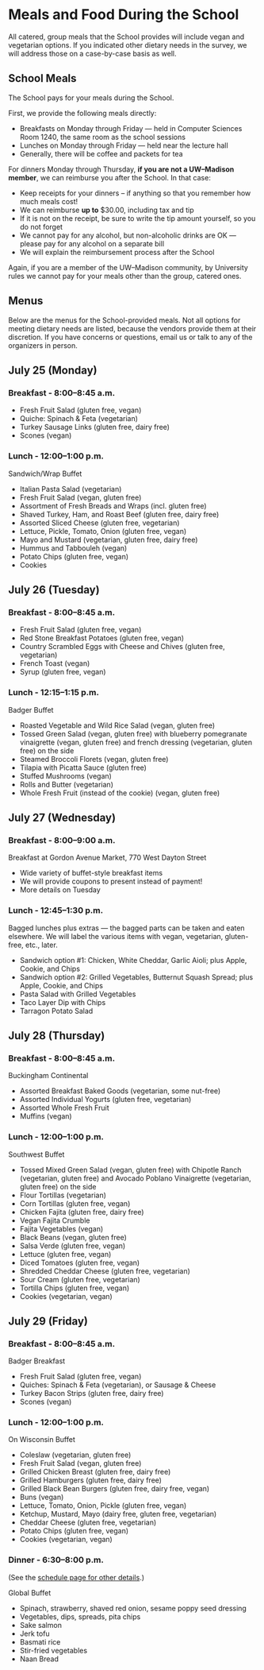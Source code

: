 # Meals and Food During the School

All catered, group meals that the School provides will include vegan and vegetarian options.  If you indicated other
dietary needs in the survey, we will address those on a case-by-case basis as well.

## School Meals

The School pays for your meals during the School.

First, we provide the following meals directly:

-   Breakfasts on Monday through Friday — held in Computer Sciences Room 1240, the same room as the school sessions
-   Lunches on Monday through Friday — held near the lecture hall
-   Generally, there will be coffee and packets for tea

For dinners Monday through Thursday, **if you are not a UW&ndash;Madison member**,
we can reimburse you after the School.
In that case:

-   Keep receipts for your dinners &ndash; if anything so that you remember how much meals cost!
-   We can reimburse **up to** $30.00, including tax and tip
-   If it is not on the receipt, be sure to write the tip amount yourself, so you do not forget
-   We cannot pay for any alcohol, but non-alcoholic drinks are OK — please pay for any alcohol on a separate bill
-   We will explain the reimbursement process after the School

Again, if you are a member of the UW&ndash;Madison community,
by University rules we cannot pay for your meals other than the group, catered ones.

## Menus

Below are the menus for the School-provided meals.  Not all options for meeting dietary needs are listed, because the
vendors provide them at their discretion.  If you have concerns or questions, email us or talk to any of the organizers
in person.

## July 25 (Monday)

### Breakfast - 8:00&ndash;8:45 a.m.

-   Fresh Fruit Salad (gluten free, vegan)
-   Quiche: Spinach & Feta (vegetarian)
-   Turkey Sausage Links (gluten free, dairy free)
-   Scones (vegan)

### Lunch - 12:00&ndash;1:00 p.m.

Sandwich/Wrap Buffet

-   Italian Pasta Salad (vegetarian)
-   Fresh Fruit Salad (vegan, gluten free)
-   Assortment of Fresh Breads and Wraps (incl. gluten free)
-   Shaved Turkey, Ham, and Roast Beef (gluten free, dairy free)
-   Assorted Sliced Cheese (gluten free, vegetarian)
-   Lettuce, Pickle, Tomato, Onion (gluten free, vegan)
-   Mayo and Mustard (vegetarian, gluten free, dairy free)
-   Hummus and Tabbouleh (vegan)
-   Potato Chips (gluten free, vegan)
-   Cookies

## July 26 (Tuesday)

### Breakfast - 8:00&ndash;8:45 a.m.

-   Fresh Fruit Salad (gluten free, vegan)
-   Red Stone Breakfast Potatoes (gluten free, vegan)
-   Country Scrambled Eggs with Cheese and Chives (gluten free, vegetarian)
-   French Toast (vegan)
-   Syrup (gluten free, vegan)

### Lunch - 12:15&ndash;1:15 p.m.

Badger Buffet

-   Roasted Vegetable and Wild Rice Salad (vegan, gluten free)
-   Tossed Green Salad (vegan, gluten free)
    with blueberry pomegranate vinaigrette (vegan, gluten free) and french dressing (vegetarian, gluten free) on the side
-   Steamed Broccoli Florets (vegan, gluten free)
-   Tilapia with Picatta Sauce (gluten free)
-   Stuffed Mushrooms (vegan)
-   Rolls and Butter (vegetarian)
-   Whole Fresh Fruit (instead of the cookie) (vegan, gluten free)

## July 27 (Wednesday)

### Breakfast - 8:00&ndash;9:00 a.m.

Breakfast at Gordon Avenue Market, 770 West Dayton Street

- Wide variety of buffet-style breakfast items
- We will provide coupons to present instead of payment!
- More details on Tuesday

### Lunch - 12:45&ndash;1:30 p.m.

Bagged lunches plus extras — the bagged parts can be taken and eaten elsewhere.
We will label the various items with vegan, vegetarian, gluten-free, etc., later.

-   Sandwich option #1: Chicken, White Cheddar, Garlic Aioli; plus Apple, Cookie, and Chips
-   Sandwich option #2: Grilled Vegetables, Butternut Squash Spread; plus Apple, Cookie, and Chips
-   Pasta Salad with Grilled Vegetables
-   Taco Layer Dip with Chips
-   Tarragon Potato Salad

## July 28 (Thursday)

### Breakfast - 8:00&ndash;8:45 a.m.

Buckingham Continental

-   Assorted Breakfast Baked Goods (vegetarian, some nut-free)
-   Assorted Individual Yogurts (gluten free, vegetarian)
-   Assorted Whole Fresh Fruit
-   Muffins (vegan)

### Lunch - 12:00&ndash;1:00 p.m.

Southwest Buffet

-   Tossed Mixed Green Salad (vegan, gluten free)
    with Chipotle Ranch (vegetarian, gluten free) and Avocado Poblano Vinaigrette (vegetarian, gluten free) on the side
-   Flour Tortillas (vegetarian)
-   Corn Tortillas (gluten free, vegan)
-   Chicken Fajita (gluten free, dairy free)
-   Vegan Fajita Crumble
-   Fajita Vegetables (vegan)
-   Black Beans (vegan, gluten free)
-   Salsa Verde (gluten free, vegan)
-   Lettuce (gluten free, vegan)
-   Diced Tomatoes (gluten free, vegan)
-   Shredded Cheddar Cheese (gluten free, vegetarian)
-   Sour Cream (gluten free, vegetarian)
-   Tortilla Chips (gluten free, vegan)
-   Cookies (vegetarian, vegan)


## July 29 (Friday)

### Breakfast - 8:00&ndash;8:45 a.m.

Badger Breakfast

-   Fresh Fruit Salad (gluten free, vegan)
-   Quiches: Spinach & Feta (vegetarian), or Sausage & Cheese
-   Turkey Bacon Strips (gluten free, dairy free)
-   Scones (vegan)

### Lunch - 12:00&ndash;1:00 p.m.

On Wisconsin Buffet

-   Coleslaw (vegetarian, gluten free)
-   Fresh Fruit Salad (vegan, gluten free)
-   Grilled Chicken Breast (gluten free, dairy free)
-   Grilled Hamburgers (gluten free, dairy free)
-   Grilled Black Bean Burgers (gluten free, dairy free, vegan)
-   Buns (vegan)
-   Lettuce, Tomato, Onion, Pickle (gluten free, vegan)
-   Ketchup, Mustard, Mayo (dairy free, gluten free, vegetarian)
-   Cheddar Cheese (gluten free, vegetarian)
-   Potato Chips (gluten free, vegan)
-   Cookies (vegetarian, vegan)

### Dinner - 6:30&ndash;8:00 p.m.

(See the [schedule page for other details](../schedule.md).)

Global Buffet

-   Spinach, strawberry, shaved red onion, sesame poppy seed dressing
-   Vegetables, dips, spreads, pita chips
-   Sake salmon
-   Jerk tofu
-   Basmati rice
-   Stir-fried vegetables
-   Naan Bread

